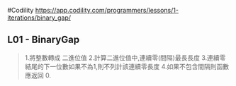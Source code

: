 #Codility
    https://app.codility.com/programmers/lessons/1-iterations/binary_gap/
## L01 - BinaryGap
>1.將整數轉成 二進位值
>2.計算二進位值中,連續零(間隔)最長長度
>3.連續零結尾的下一位數如果不為1,則不列計該連續零長度
>4.如果不包含間隔則函數應返回 0.
